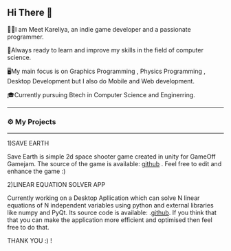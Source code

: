 ## Hi There 👋

👨🏽I am Meet Kareliya, an indie game developer and a passionate programmer.

📖Always ready to learn and improve my skills in the field of computer science.

🖥️My main focus is on Graphics Programming , Physics Programming , Desktop Development but I also do Mobile and Web development.

🎓Currently pursuing Btech in Computer Science and Enginerring.


-------------------
### ⚙️ My Projects 
-------------------
1)SAVE EARTH
  
  Save Earth is simple 2d space shooter game created in unity for GameOff Gamejam.
  The source of the game is available: [github](https://github.com/MKDev121/SaveEarth) .
  Feel free to edit and enhance the game :)

2)LINEAR EQUATION SOLVER APP
  
  Currently working on a Desktop Apllication which can solve N linear equations of N independent variables using python and external libraries like numpy and PyQt.
  Its source code is available: .[github](https://github.com/MKDev121/LinearEquationSolverProject).
  If you think that that you can make the application more efficient and optimised then feel free to do that.

THANK YOU :) !
